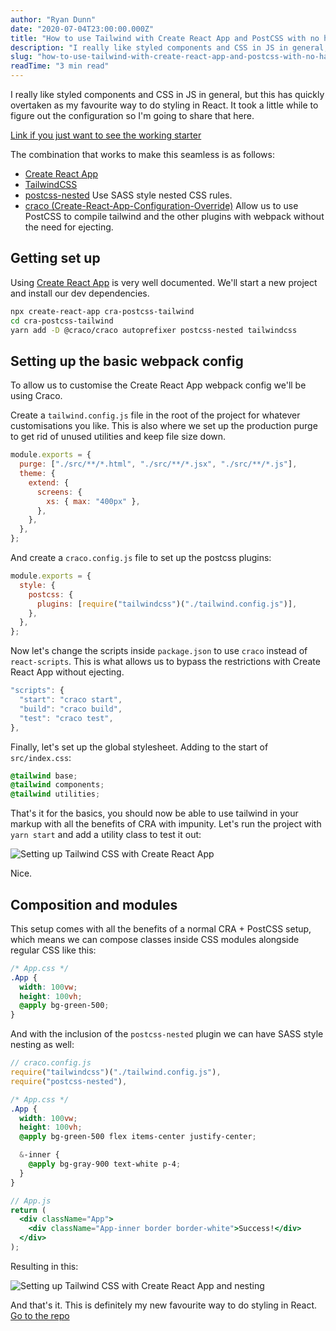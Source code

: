 ```yaml
---
author: "Ryan Dunn"
date: "2020-07-04T23:00:00.000Z"
title: "How to use Tailwind with Create React App and PostCSS with no hassle"
description: "I really like styled components and CSS in JS in general, but this has quickly overtaken as my favourite way to do styling in React."
slug: "how-to-use-tailwind-with-create-react-app-and-postcss-with-no-hassle"
readTime: "3 min read"
---
```


I really like styled components and CSS in JS in general, but this has quickly overtaken as my favourite way to do styling in React. It took a little while to figure out the configuration so I'm going to share that here.

[Link if you just want to see the working starter](https://github.com/ryanantonydunn/cra-postcss-tailwind)

The combination that works to make this seamless is as follows:

- [Create React App](https://create-react-app.dev/docs/getting-started/)
- [TailwindCSS](https://tailwindcss.com/)
- [postcss-nested](https://github.com/postcss/postcss-nested)
  Use SASS style nested CSS rules.
- [craco (Create-React-App-Configuration-Override)](https://www.npmjs.com/package/@craco/craco)
  Allow us to use PostCSS to compile tailwind and the other plugins with webpack without the need for ejecting.

## Getting set up

Using [Create React App](https://create-react-app.dev/docs/getting-started/) is very well documented. We'll start a new project and install our dev dependencies.

```bash
npx create-react-app cra-postcss-tailwind
cd cra-postcss-tailwind
yarn add -D @craco/craco autoprefixer postcss-nested tailwindcss
```

## Setting up the basic webpack config

To allow us to customise the Create React App webpack config we'll be using Craco.

Create a `tailwind.config.js` file in the root of the project for whatever customisations you like. This is also where we set up the production purge to get rid of unused utilities and keep file size down.

```javascript
module.exports = {
  purge: ["./src/**/*.html", "./src/**/*.jsx", "./src/**/*.js"],
  theme: {
    extend: {
      screens: {
        xs: { max: "400px" },
      },
    },
  },
};
```

And create a `craco.config.js` file to set up the postcss plugins:

```javascript
module.exports = {
  style: {
    postcss: {
      plugins: [require("tailwindcss")("./tailwind.config.js")],
    },
  },
};
```

Now let's change the scripts inside `package.json` to use `craco` instead of `react-scripts`. This is what allows us to bypass the restrictions with Create React App without ejecting.

```javascript
"scripts": {
  "start": "craco start",
  "build": "craco build",
  "test": "craco test",
},
```

Finally, let's set up the global stylesheet. Adding to the start of `src/index.css`:

```css
@tailwind base;
@tailwind components;
@tailwind utilities;
```

That's it for the basics, you should now be able to use tailwind in your markup with all the benefits of CRA with impunity. Let's run the project with `yarn start` and add a utility class to test it out:

![Setting up Tailwind CSS with Create React App](https://dev-to-uploads.s3.amazonaws.com/i/o5r76xikq8u0y1g17a7m.png)

Nice.

## Composition and modules

This setup comes with all the benefits of a normal CRA + PostCSS setup, which means we can compose classes inside CSS modules alongside regular CSS like this:

```css
/* App.css */
.App {
  width: 100vw;
  height: 100vh;
  @apply bg-green-500;
}
```

And with the inclusion of the `postcss-nested` plugin we can have SASS style nesting as well:

```javascript
// craco.config.js
require("tailwindcss")("./tailwind.config.js"),
require("postcss-nested"),
```

```css
/* App.css */
.App {
  width: 100vw;
  height: 100vh;
  @apply bg-green-500 flex items-center justify-center;

  &-inner {
    @apply bg-gray-900 text-white p-4;
  }
}
```

```jsx
// App.js
return (
  <div className="App">
    <div className="App-inner border border-white">Success!</div>
  </div>
);
```

Resulting in this:

![Setting up Tailwind CSS with Create React App and nesting](https://dev-to-uploads.s3.amazonaws.com/i/hxfwi50me7wxpqgjfv9p.png)

And that's it. This is definitely my new favourite way to do styling in React. [Go to the repo](https://github.com/ryanantonydunn/cra-postcss-tailwind)
